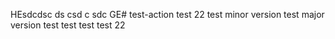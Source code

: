 HEsdcdsc
ds
csd
c
sdc
GE# test-action
test 22
test minor version
test major version
test test test
test 22

